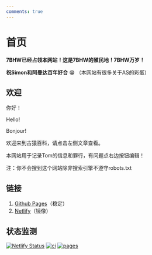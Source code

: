 ```yaml
---
comments: true
---
```


# 首页

**7BHW已经占领本网站！这是7BHW的殖民地！7BHW万岁！**

**祝Simon和阿曼达百年好合** :grin: （本网站有很多关于AS的彩蛋）

## 欢迎

你好！

Hello!

Bonjour!

欢迎来到古猿百科，请点击左侧文章查看。

本网站用于记录Tom的信息和罪行，有问题点右边按钮编辑！

注：你不会搜到这个网站除非搜索引擎不遵守robots.txt

## 链接

1. [Github Pages](https://lyz0603.github.io/tom-wiki)（稳定）
2. [Netlify](https://tom-wiki.netlify.app/)（镜像）

## 状态监测

[![Netlify Status](https://api.netlify.com/api/v1/badges/f4219cb3-e2bf-4a9f-90de-bee57d10e0c3/deploy-status)](https://app.netlify.com/sites/tom-wiki/deploys)
[![ci](https://github.com/lyz0603/tom-wiki/actions/workflows/ci.yml/badge.svg)](https://github.com/lyz0603/tom-wiki/actions/workflows/ci.yml)
[![pages](https://github.com/lyz0603/tom-wiki/actions/workflows/dynamic/pages/pages-build-deployment/badge.svg)](https://github.com/lyz0603/tom-wiki/actions/workflows/dynamic/pages/pages-build-deployment)

